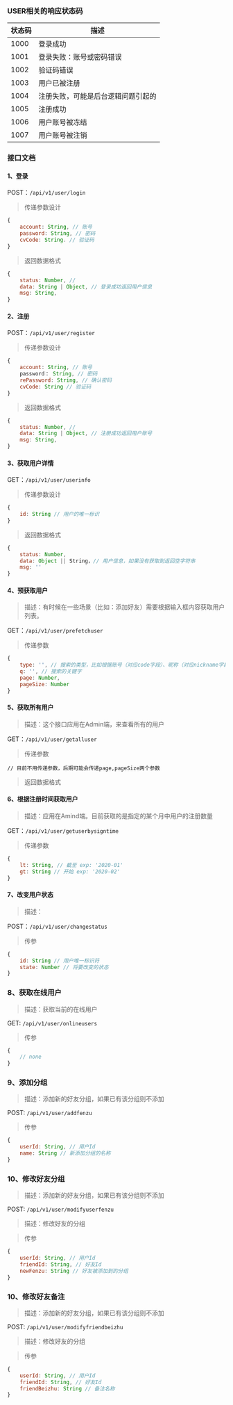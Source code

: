 ### USER相关的响应状态码

| 状态码 | 描述                               |
| ------ | ---------------------------------- |
| 1000   | 登录成功                           |
| 1001   | 登录失败：账号或密码错误           |
| 1002   | 验证码错误                         |
| 1003   | 用户已被注册                       |
| 1004   | 注册失败，可能是后台逻辑问题引起的 |
| 1005   | 注册成功                           |
| 1006   | 用户账号被冻结                     |
| 1007   | 用户账号被注销                     |

### 接口文档

#### 1、登录

POST：`/api/v1/user/login`

> 传递参数设计

```javascript
{
    account: String, // 账号
    password: String, // 密码
    cvCode: String. // 验证码
}
```

> 返回数据格式

```javascript
{
    status: Number, //
    data: String | Object, // 登录成功返回用户信息
    msg: String,
}
```



#### 2、注册

POST：`/api/v1/user/register`

> 传递参数设计

```javascript
{
    account: String, // 账号
    password： String, // 密码
    rePassword: String, // 确认密码
    cvCode: String // 验证码
}
```

> 返回数据格式

```javascript
{
    status: Number, //
    data: String | Object, // 注册成功返回用户账号
    msg: String,
}
```



#### 3、获取用户详情

GET：`/api/v1/user/userinfo`

> 传递参数设计

```javascript
{
    id: String // 用户的唯一标识
}
```

> 返回数据格式

```javascript
{
    status: Number,
    data: Object || String，// 用户信息，如果没有获取到返回空字符串
   	msg: ''
}
```

#### 4、预获取用户

> 描述：有时候在一些场景（比如：添加好友）需要根据输入框内容获取用户列表。

GET：`/api/v1/user/prefetchuser`

> 传递参数

```javascript
{
    type: '', // 搜索的类型，比如根据账号（对应code字段）、昵称（对应nickname字段）等
    q: '', // 搜索的关键字
    page: Number,
    pageSize: Number
}
```

#### 5、获取所有用户

> 描述：这个接口应用在Admin端，来查看所有的用户

GET：`/api/v1/user/getalluser`

> 传递参数

```javasc
// 目前不用传递参数，后期可能会传递page,pageSize两个参数
```

> 返回数据格式

#### 6、根据注册时间获取用户

> 描述：应用在Amind端。目前获取的是指定的某个月中用户的注册数量

GET：`/api/v1/user/getuserbysigntime`

> 传递参数

```javascript
{
    lt: String, // 截至 exp: '2020-01'
    gt: String // 开始 exp: '2020-02'
}
```

#### 7、改变用户状态

> 描述：

POST：`/api/v1/user/changestatus`

> 传参

```javascript
{
    id: String // 用户唯一标识符
    state: Number // 将要改变的状态
}
```

### 8、获取在线用户

> 描述：获取当前的在线用户

GET: `/api/v1/user/onlineusers`

> 传参

```javascript
{
    // none
}
```

### 9、添加分组

> 描述：添加新的好友分组，如果已有该分组则不添加

POST: `/api/v1/user/addfenzu`

> 传参

```javascript
{
    userId: String, // 用户Id
    name: String // 新添加分组的名称
}
```

### 10、修改好友分组

> 描述：添加新的好友分组，如果已有该分组则不添加

POST: `/api/v1/user/modifyuserfenzu`

> 描述：修改好友的分组

> 传参

```javascript
{
    userId: String, // 用户Id
    friendId: String, // 好友Id
    newFenzu: String // 好友被添加到的分组
}
```

### 10、修改好友备注

> 描述：添加新的好友分组，如果已有该分组则不添加

POST: `/api/v1/user/modifyfriendbeizhu`

> 描述：修改好友的分组

> 传参

```javascript
{
    userId: String, // 用户Id
    friendId: String, // 好友Id
    friendBeizhu: String // 备注名称
}
```
